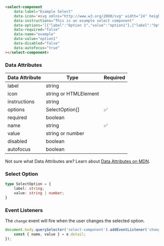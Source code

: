 ```html
<select-component 
    data-label="Example Select" 
    data-icon='<svg xmlns="http://www.w3.org/2000/svg" width="24" height="24" viewBox="0 0 24 24" stroke-width="2" stroke="currentColor" fill="none" stroke-linecap="round" stroke-linejoin="round"><path stroke="none" d="M0 0h24v24H0z" fill="none"></path><path d="M3 12a9 9 0 1 0 18 0a9 9 0 0 0 -18 0"></path><path d="M12 8v4"></path><path d="M12 16h.01"></path></svg>'
    data-instructions="This is an example select component" 
    data-options='[{"label":"Option 1","value":"option1"},{"label":"Option 2","value":"option2"}]' 
    data-required="false"
    data-name="example"
    data-value="option1"
    data-disabled="false"
    data-autofocus="true"
></select-component>
```

### Data Attributes

| Data Attribute | Type | Required |
| -------------- | ---- | -------- |
| label | string | |
| icon | string or HTMLElement | |
| instructions | string | |
| options | SelectOption[] | ✅ |
| required | boolean | |
| name | string | ✅ |
| value | string or number | |
| disabled | boolean | |
| autofocus | boolean | |

Not sure what Data Attributes are? Learn about [Data Attributes on MDN](https://developer.mozilla.org/en-US/docs/Web/HTML/Global_attributes/data-*).

### Select Option

```typescript
type SelectOption = {
    label: string;
    value: string | number;
}
```

### Event Listeners

The `change` event will fire when the user changes the selected option.

```typescript
document.body.querySelector('select-component').addEventListener('change', (e) => {
    const { name, value } = e.detail;
});
```
